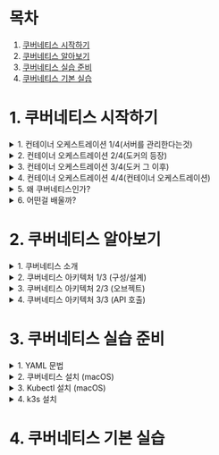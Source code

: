 # 목차

1. [쿠버네티스 시작하기](#1-쿠버네티스-시작하기)
2. [쿠버네티스 알아보기](#2-쿠버네티스-알아보기)
3. [쿠버네티스 실습 준비](#3-쿠버네티스-실습-준비)
4. [쿠버네티스 기본 실습](#4-쿠버네티스-기본-실습)


# 1. 쿠버네티스 시작하기



<details>
<summary>1. 컨테이너 오케스트레이션 1/4(서버를 관리한다는것)</summary>

## 1. 컨테이너 오케스트레이션 1/4(서버를 관리한다는것)

- 처음에는 ppt와 같은 문서로 서버를 관리 했지만, 너무 복잡했었다.
- 그래서 등장한게 CHEF, ANSIBLE, PUPPET 와 같이 문서보다는 코드로 관리하게 되었다.
- 이 설정 관리 도구도 공부를 해야 된다는 문제도 있었고, 서버를 복잡하게 관리하다보면 결국 관리 자체도 쉽지 않았다.
- 그래서 나타난 것이, 가상 머신이다. 서버 하나에 가상머신 여러개! 조금 느리고 관리가 불편하지만 나쁘지 않았다.
- 하지만, 이것도 클라우드에는 적용이 안되고, 특정 벤더에 dependency도 생기고 느리다는 단점 등이 존재 했다.
- 이때, 도커가 등장하게 된다.

</details>





<details>
<summary>2. 컨테이너 오케스트레이션 2/4(도커의 등장)</summary>

## 2. 컨테이너 오케스트레이션 2/4(도커의 등장)

- 모든 실행환경을 컨테이너로!
- 어디서든 동작하고 쉽고 효율적이다.

### 컨테이너의 특징
- 가상 머신과 비교하여 컨테이너 생성이 쉽고 효율적
- 컨테이너 이미지를 이용한 배포와 롤백이 간단
- 언어나 프레임워크에 상관없이 애플리케이션을 동일한 방식으로 관리
- 개발, 테스팅, 운영 환경은 물론 로컬 피시와 클라우드까지 동일한 환경을 구축
- 특정 클라우드 벤더에 종속적이지 않음

![image](https://user-images.githubusercontent.com/28394879/131446052-22870fea-3eb5-4664-a4e0-d83fb3becd25.png)


![image](https://user-images.githubusercontent.com/28394879/131446177-cfc2c567-14a1-4d3c-ad09-50704e9fb7c0.png)
- 과거에는 어떤 언어나 프레임워크를 쓰느냐에 따라서 방법이 달랐었다.
- 도커 등장이후로 동일한 방식으로 배포가 가능하다.
- 하지만, 컨테이너가 많아질수록 관리가 힘들어지는 단점이 존재했었다.


</details>





<details>
<summary>3. 컨테이너 오케스트레이션 3/4(도커 그 이후)</summary>

## 3. 컨테이너 오케스트레이션 3/4(도커 그 이후)

### 1. 배포는 어떻게 할까 ?
- 컨테이너 기술이 좋긴 한데, 배포는 어떻게 해야 좋을까 ?
![image](https://user-images.githubusercontent.com/28394879/131446762-6455070d-ddd8-4e5f-a8da-2d8b4adbb1dd.png)
- 도커만으로는, 위에 사진 처럼 각 서버마다 들어가서 같은 작업을 해주어야 한다. 
- 하나하나 관리하는게 쉽지 않다.

![image](https://user-images.githubusercontent.com/28394879/131446911-08039b1b-9b6f-4a6e-8f0e-b035781ad07c.png)
- 이렇게 많은 도커를 사용하다 보면, 컨테이너가 실행 안되어 있는 서버가 존재한다.
- 어느 서버에 여유가 있는지 보려면, 모니터링 도구를 만들어야 될 수도 있고, 하나하나 접속해서 관리해야 되는 단점이 있다.

![image](https://user-images.githubusercontent.com/28394879/131447236-dd7c5889-fb5d-4241-88ce-5d3ed25af160.png)
- 그리고 또 하나의 문제는, 중앙에서 모든 컨테이너의 버전 업데이트를 하거나 롤백을 할때 일일이 관리하는게 쉽지가 않다.

### 2. 서비스 검색은 어떻게 할까 ?
![image](https://user-images.githubusercontent.com/28394879/131447415-1e76867c-8ccd-4a4c-b128-881fd16d4a3b.png)

### 3. 서비스 노출(Gateway)은 어떻게 할까?
![image](https://user-images.githubusercontent.com/28394879/131447498-35434a6a-6bcc-40c4-bd1c-d8048845bd70.png)
- 이렇게 구성하는게 간단하긴 하지만, 매번 nginx 설정을 해줘야 돼서 귀찮다.
- 이런 설정들을 자동으로 할 수 없을까 ? 

### 4. 서비스 이상, 부하 모니터링은 어떻게 할까?
![image](https://user-images.githubusercontent.com/28394879/131447660-4ea23021-af5a-4908-af3e-a1489d58b152.png)
- 여러개의 컨테이너중에 5개의 컨테이너가 죽었을때 어떻게 할까 ?
- 직접 다 들어가서 확인하기에는 번거롭고 쉽지 않다.


### 컨테이너 오케스트레이션
![image](https://user-images.githubusercontent.com/28394879/131447781-71a2f8c1-7f4c-4efc-b072-92344a9b7f7f.png)
- 컨테이너 기술 자체는 좋은데, 더 많은 컨테이너를 관리하기 위해서 나온 기술이다.

</details>





<details>
<summary>4. 컨테이너 오케스트레이션 4/4(컨테이너 오케스트레이션)</summary>

## 4. 컨테이너 오케스트레이션 4/4(컨테이너 오케스트레이션)

### 컨테이너 오케스트레이션
![image](https://user-images.githubusercontent.com/28394879/131447781-71a2f8c1-7f4c-4efc-b072-92344a9b7f7f.png)
- 서버관리자가 하는 일들을 대신하는 프로그램을 만든 것이다.

### 컨테이너 오케스트레이션 특징
1. CLUSTER 
- 중앙제어 (master-node): 마스터서버를 하나 두고 마스터 서버에 명령을 하면 node에 다 명령이 간다.
- 네트워킹: 노드들끼리의 네트워크 통신이 잘 되어야 함 
- 노드 스케일: 노드의 갯수와 상관없이 잘 돌아야 함

2. STATE
- 상태 관리

3. SCHEDULING
- 배포 관리: 서버를 새로 띄워서 배포하거나, 적절한 서버에 배포를 하는 작업

4. ROLLOUT & ROLLBACK
- 배포 버전관리

5. SERVICE & DISCOVERY
- 서비스 등록 및 조회

6. VOLUME
- 볼륨 스토리지: 각 서버의 적절한 스토리지가 관리 됨 (NFS, AWS EBS, GCE PD, ...)


- 여러 컨테이너 오케스트레이션이 등장했지만, 쿠버네티스가 표준처럼 등장하게 된다.


</details>





<details>
<summary>5. 왜 쿠버네티스인가?</summary>

## 5. 왜 쿠버네티스인가?

### 쿠버네티스 소개
- 컨테이너를 쉽고 빠르게 배포/확장하고 관리를 자동화해주는 오픈소스 플랫폼 
- 1주일에 20억개의 컨테이너를 생성하는 google이 컨테이너 배포 시스템으로 사용하던 borg를 기반으로 만든 오픈소스


### 쿠버네티스 특징
- 오픈소스
- 엄청난 인기
- 무한한 확장성
- 사실상의 표준 (de facto)

### 오픈소스
![image](https://user-images.githubusercontent.com/28394879/131449875-55e3ebe9-16fd-4b6d-8386-bf0ff5a9145c.png)

### 엄청난 인기 
![image](https://user-images.githubusercontent.com/28394879/131449949-36b699f9-2bd6-4370-81ee-32557a3574a3.png)
![image](https://user-images.githubusercontent.com/28394879/131450017-b01531a8-7398-475e-8a45-1c630cdd5bd3.png)

### 무한한 확장성
![image](https://user-images.githubusercontent.com/28394879/131450067-ecd01e07-b979-4386-b71c-99f2edfe4551.png)

### 사실상의 표준 (de facto)
![image](https://user-images.githubusercontent.com/28394879/131450369-4e88e005-2080-4962-8aa6-08e3afa7c524.png)
![image](https://user-images.githubusercontent.com/28394879/131450439-92b09d66-39b9-4ca5-adfe-5f5b9b9a6ed8.png)
![image](https://user-images.githubusercontent.com/28394879/131450482-dfd5f984-ffea-441d-88ed-ad80781ca449.png)
- Cloud Native의 핵심적인 역할을 한다.
- 사실상 표준이기 떄문에, 인프라를 위해서 찾아보면 왠만한 것들은 이미 다 나와 있다.




</details>



<details>
<summary>6. 어떤걸 배울까?</summary>

## 6. 어떤걸 배울까?

![image](https://user-images.githubusercontent.com/28394879/131450946-d9e8fed9-d997-4313-b947-5cb0dcbb5edc.png)
- 도커를 모른다면, 쿠버네티스를 완벽하게 이해할 수 없다.

![image](https://user-images.githubusercontent.com/28394879/131451015-c629fc08-21da-4f66-8eda-fd4745d5576d.png)

### 학습범위
- 도커 컨테이너 실행하기
    - 도커와 도커컴포즈를 이용한 멀티 컨테이너 관리
    
- 쿠버네티스에 컨테이너 배포하기
    - 실습(hands-on) 환경 만들기
    - kubectl 사용법
    - pod, deployment, service 등
    - 기본 리소스 학습
    
- 외부 접속 설정 하기
    - Cluster IP, NodePort, LoadBalancer, Ingress
    - 서비스 타입 학습
    - 서비스 디스커버리 학습 

- 스케일 아웃 하기
    - 부하에 따른 컨테이너 개수 조정
    - 최소 리소스 요청 설정
    - 오토스케일링

- 그외 고급기능 소개
    - HELM 패키지 매니저 소개
    - GitOps, ServiceMesh 소개

### 다루지 않는 범위
- 다양한 환경별 특징 (bare, metal, EKS, ...)
- 쿠버네티스 패턴 (사이드카, 어댑터, ...)
- 관련 생태계 (서비스메시, 서버리스, ...)
- GitOps CI/CD
- 승인제어 등 고급 기능

### 학슴 목표
- 구성요소 이해
- 동작원리 파악
- 기본적인 사용법






</details>






# 2. 쿠버네티스 알아보기

<details>
<summary> 1. 쿠버네티스 소개 </summary>

## 1. 쿠버네티스 소개

### 발음 정리
| 용어 | 발음
|-----|----|
|master|마스터|
|node|노드 (구 minion 미니언)|
|k8s|쿠버네티스, 케이에잇츠, 케이팔에스|
|kubectl|큐브 컨트롤, 큐브 시티엘, 큐브커들|
|etcd|엣지디, 엣시디, 이티시디|
|pod|팟,파드,포드|
|istio|이스티오|
|helm|헬름,핾,햄|
|knative|케이 네이티브|

### 쿠버네티스 소개
- 컨테이너화된 애플리케이션을 자동으로 배포, 스케일링 및 관리
- 컨테이너를 쉽게 관리하고 연결하기 위해 논리적인 단위로 그룹화
- Google에서 15년간 경험을 토대로 최상의 아이디어와 방법들을 적용

### CloudNative 소개
- 클라우드 이전
  - 리소스를 한땀 한땀 직접 관리 
- 클라우드 이후
  - 수많은 리소스를 자유롭게 사용하고 추상적으로 관리
- 클라우드 환경에서 어떻게 애플리케이션을 배포하는게 좋은걸까?  
  - 컨테이너
  - 서미스메시
  - 마이크로 서비스
  - API
  - 인프라 쓰고 버려
  - DevOps
  - 위에 나열된 방법들이 클라우드 스럽다 혹은 CloudNative 하다고 하는것이다.

</details>







<details>
<summary> 2. 쿠버네티스 아키텍처 1/3 (구성/설계) </summary>

## 2. 쿠버네티스 아키텍처 1/3 (구성/설계)

### 쿠버네티스 - 원하는 상태
![image](https://user-images.githubusercontent.com/28394879/131660993-1aafd87b-713b-4a0a-9576-3fd4ae1342e2.png)
- 쿠버네티스가 내부적으로 이런 처리를 반복적으로 한다.

![image](https://user-images.githubusercontent.com/28394879/131661219-04a9f63b-047d-4d1d-851e-dbe0ed3e2308.png)
- 쿠버네티스는 여러개의 Desired State를 가지고 각각을 체크하는 Controller가 있다.


![image](https://user-images.githubusercontent.com/28394879/131661427-0b7f1bca-558e-4f05-983a-ce6004673adc.png)

### 쿠버네티스 마스터 - etcd
- 모든 상태와 데이터를 저장
- 분산 시스템으로 구성하여 안전성을 높임 (고가용성)
- 가볍고 빠르면서 정확하게 설계 (일관성)
- Key(directory)-Value 형태로 데이터 저장
- TTL(time to live), watch같은 부가 기능 제공
- 백업은 필수! 

### 쿠버네티스 마스터 - API server
- 상태를 바꾸거나 조회
- etcd와 유일하게 통신하는 모듈
- REST API 형태로 제공
- 권한을 체크하여 적절한 권한이 없을 경우 요청을 차단
- 관리자 요청 뿐 아니라 다양한 내부 모듈과 통신
- 수평으로 확장되도록 디자인 

### 쿠버네티스 마스터 - Scheduler
- 새로 생성된 Pod을 감지하고 실행할 노드를 선택
- 노드의 현재 상태와 Pod의 요구사항을 체크
  - 노드에 라벨을 부여
  - ex) a-zone, b-zone 또는 gpu-enabled, ...
  
### 쿠버네티스 마스터 - Controller
- 논리적으로 다양한 컨트롤러가 존재
  - 복제 컨트롤러
  - 노드 컨트롤러
  - 엔드포인트 컨트롤러...
- 끊임 없이 상태를 체크하고 원하는 상태를 유지
- 복잡성을 낮추기 위해 하나의 프로세스로 실행

### 쿠버네티스 마스터 - 조회 흐름
![image](https://user-images.githubusercontent.com/28394879/131662283-859beffc-9577-4d48-b555-f24c1a60ab9e.png)
- 컨트롤러는 컨틀롤러가 체크하고 있는 상태를 조회할 때 etcd에 직접 물어보는 것이 아닌, API Server에 물어본다.
![image](https://user-images.githubusercontent.com/28394879/131662303-1a74b598-48fb-4b74-99b5-5a57cb3419b4.png)
- API Server는 저 컨트롤러가 해당하는 리소스를 볼 수 있는지 권한을 체크한다. 
![image](https://user-images.githubusercontent.com/28394879/131662334-87e3be42-cc04-4dd9-911c-9f025664ddfc.png)
- 권한이 있다고 판단이 될 경우에, etcd 정보를 조회 해서 알려주게 된다.
![image](https://user-images.githubusercontent.com/28394879/131662351-08b00d63-3008-4e98-811e-df817608b4d7.png)
- 원하는 상태가 변경이 된다면, API Server에 요청을 한다.
![image](https://user-images.githubusercontent.com/28394879/131662378-1e90105b-b00b-47bf-b278-c1c5cd74a010.png)
- ApI Server에서 Controller한태 원하는 상태가 변경이 되었다고 알려준다.
![image](https://user-images.githubusercontent.com/28394879/131662406-465725b5-8ba9-4ae1-bdae-5ed336cdf7fa.png)
- Controller는 현재상태와 원하는 상태가 바뀌었기 때문에 조치를 해서 리소스 변경한다.
![image](https://user-images.githubusercontent.com/28394879/131662430-d5926bc4-77a0-4fb7-8e1d-f6cb10d8b7b6.png)
- Controller에서 변경한 내용을 API Server 에 전달 한다.
![image](https://user-images.githubusercontent.com/28394879/131662456-4ac1d410-1de4-48af-be47-43f29f13d324.png)
- API Server에서 변경할 수 있는 권한이 있는지 체크 한다.
![image](https://user-images.githubusercontent.com/28394879/131662482-7e7ea563-530f-49ba-9e56-b32e9c429f8a.png)
- 권한이 있다고 판단이 될 경우에, etcd에 정보를 갱신 한다.

### 쿠버네티스 마스터 - API Server 통신
![image](https://user-images.githubusercontent.com/28394879/131662584-3fd76f73-449c-4110-bdf9-cdd48f920ab5.png)


### 쿠버네티스 Node
![image](https://user-images.githubusercontent.com/28394879/131663378-9a13f7fc-4bdc-40bd-b03d-62b8e88d1dc5.png)

### 쿠버네티스 Node - Kubelet
- 각 노드에서 실행
- Pod을 실행/중지하고 상태를 체크
- CRI (Container Runtime Interface)
  - docker
  - Containerd
  - CRI-O
  - ...

### 쿠버네티스 Node - proxy
- 네트워크 프록시와 부하 분산 역할
- 성능상의 이유로 별도의 프록시 프로그램 대신
- iptables 또는 IPVS를 사용 (설정만 관리)


### 쿠버네티스 흐름 - pod이 생성되는 과정
![image](https://user-images.githubusercontent.com/28394879/131664138-51ab90db-e565-4fed-a059-0b33015f999d.png)
1. 관리자가 Pod 하나를 API Server에게 생성 요청 
![image](https://user-images.githubusercontent.com/28394879/131664154-3b959587-078d-4a83-aeb3-a565dfc5b902.png)
2. API Server가 etcd에 그 정보를 넣는다. (pod을 생성하라는 요청이 들어왔다 라는 정보를 넣음)
![image](https://user-images.githubusercontent.com/28394879/131664186-fef73161-303a-49f3-ba62-e03bbeaa3185.png)
3. Controller가 새로 생긴 팟이 있나 계속 체크를 하는데, 새 pod요청을 확인
![image](https://user-images.githubusercontent.com/28394879/131664212-d903d533-4527-4398-bd97-0f9a06981ec9.png)
4. 새 pod요청을 확인하고나서, 실제 pod을 할당하는 API서버에게 요청을 다시한다.
![image](https://user-images.githubusercontent.com/28394879/131664237-270eaef9-bc66-4197-8f13-0f8ff73daa87.png)
5. API Server에서 etcd에 Pod 할당요청 해라 라고 상태를 바꾼다.
![image](https://user-images.githubusercontent.com/28394879/131664261-e34811d6-b62d-40bb-ad49-17387c7e5a22.png)
6. 스케줄러는 계속 Pod 할당요청이 있는지 체크를 하는데, Pod 할당요청 확인
![image](https://user-images.githubusercontent.com/28394879/131664297-c6ceac46-1a50-4c7a-9286-5800672a4605.png)
7. 여러개의 노드중에 어디에 띄울까 고민을 하다가 특정 노드에 Pod을 할당한다. 그러고나서 API Server에 요청
![image](https://user-images.githubusercontent.com/28394879/131664319-f02d09e8-8c67-409d-a905-ec8ebaabaad2.png)
8. API Server에서 할당은 완료 되었고, 실행되기 전 상태라는 것을 etcd에 저장 
![image](https://user-images.githubusercontent.com/28394879/131664347-a9c4f53b-7a31-45cd-858b-b7e5edcacbe7.png)
9. Kubelet이 계속해서 할당은 됐지만 미실행인 Pod이 있는지 계속 체크, 미실행 Pod 확인 
![image](https://user-images.githubusercontent.com/28394879/131664392-4b6a4429-8108-402c-90f8-56b409b304ad.png)
10. 미실행 Pod을 생성 해주고, 그정보를 다시 API Server로 요청 
![image](https://user-images.githubusercontent.com/28394879/131664513-6a9233d8-546a-4435-8a02-74feb8368025.png)
11. API Server가 etcd에 pod이 특정노드에 할당되었고 실행중이다 라는 것을 업데이트 시킨다.
![image](https://user-images.githubusercontent.com/28394879/131664557-4ae10c8a-4168-4d45-b1d7-535814561e48.png)




</details>




<details>
<summary> 3. 쿠버네티스 아키텍처 2/3 (오브젝트) </summary>

## 3. 쿠버네티스 아키텍처 2/3 (오브젝트)

### Pod
![image](https://user-images.githubusercontent.com/28394879/131675731-3f1e7fe9-0bfb-4771-bbad-e6b66e2ad94a.png)
- 가장 작은 배포 단위 

![image](https://user-images.githubusercontent.com/28394879/131675983-d29b3752-9a25-4308-ad4f-4977bb5843c2.png)
- 전체 클러스터에서 고유한 IP를 할당 

![image](https://user-images.githubusercontent.com/28394879/131676101-271f901e-b96d-45e2-95ee-7c36d1de992e.png)
- 여러개의 컨테이너가 하나의 Pod에 속할 수 있음

### ReplicaSet
![image](https://user-images.githubusercontent.com/28394879/131676510-6a146a4a-a0de-4d6a-911a-69f50ae6ac96.png)
- 여러개의 Pod을 관리

![image](https://user-images.githubusercontent.com/28394879/131677224-31f485dc-83d5-4f77-9127-da9702bb8a6c.png)
- 새로운 Pod은 Template을 참고하여 생성

![image](https://user-images.githubusercontent.com/28394879/131677321-75c7c1ee-9031-4b0b-bebb-aae1036ae4a9.png)
- 신규 Pod을 생성하거나 기존 Pod을 제거하여 원하는 수(Replicas)를 유지

### Deployment
![image](https://user-images.githubusercontent.com/28394879/131677421-b279f566-52c5-471d-8efd-885db24069df.png)
- 배포 버전을 관리 

![image](https://user-images.githubusercontent.com/28394879/131677530-50fb9d9c-0f0f-4e7c-a2ee-6c52202c8c87.png)
![image](https://user-images.githubusercontent.com/28394879/131677700-db746234-825c-4132-9385-28152d4263dd.png)
![image](https://user-images.githubusercontent.com/28394879/131677843-18eebcde-4085-465d-8ef2-dd77c1412639.png)
- 내부적으로 ReplicaSet을 이용

### 다양한 Workload
![image](https://user-images.githubusercontent.com/28394879/131677934-3a0f09db-b817-49d7-9b17-aea799463312.png)
- DAEMON SET
  - 모든 노드에 꼭 하나의 POD이 떠있길 원할 때 사용 
  - 로그 수집, 모니터링 등등 
- STATEFUL SETS
  - 순서대로 POD을 실행 하고 싶거나, 같은것을 계속 재활용 하고 싶을때 사용
- JOB
  - 한번 실행 하고 죽는 POD을 원할 때 사용 
  
### Service - ClusterIP
![image](https://user-images.githubusercontent.com/28394879/131678484-de38a8cb-17d2-41ec-98a9-773fa712a3cb.png)
- 클러스터 내부에서 사용하는 프록시 

![image](https://user-images.githubusercontent.com/28394879/131678586-979b3828-c1a4-475f-afe6-aabbfec7ad6f.png)
- Pod은 동적이지만 서비스는 고유 IP를 가짐 

![image](https://user-images.githubusercontent.com/28394879/131678733-4f76684e-ac49-4d09-96db-ffef28e7563c.png)
- 클러스터 내부에서 서비스 연결은 DNS를 이용

### Service - NodePort
![image](https://user-images.githubusercontent.com/28394879/131678937-19b79f7d-050f-4d42-b9fa-519ad012ae91.png)
- 노드(host)에 노출되어 외부에서 접근 가능한 서비스

![image](https://user-images.githubusercontent.com/28394879/131679094-97b3f8bc-f2c8-4515-ac21-c3b71adb4c74.png)
- 모든 노드에 동일한 포트로 생성

### Service - LoadBalancer
![image](https://user-images.githubusercontent.com/28394879/131679198-d2770b83-a1c5-4e15-b7db-ab230cc4fe2e.png)
![image](https://user-images.githubusercontent.com/28394879/131679337-4a36c134-5eaa-49a7-b27f-adf376e74ea2.png)
- 하나의 IP주소를 외부에 노출


### Ingress
![image](https://user-images.githubusercontent.com/28394879/131679475-c131ab93-e69e-4596-893e-d2fed9fbe18e.png)
- 도메인 또는 경로별 라우팅
  - Nginx, HAProxy, ALB, ...


### 일반적인 구성
![image](https://user-images.githubusercontent.com/28394879/131679719-73eaa1a0-b6d7-4b3c-8823-ae22ce32ae06.png)


### 그 외 기본 오브젝트
- Volume - Storage (EBS, NFS, ...)
- Namespace - 논리적인 리소스 구분
- ConfigMap/Secret - 설정
- ServiceAccount - 권한계정
- Role/ClusterRole - 권한설정 (get, list, watch, create, ...)
- ... 


</details>




<details>
<summary> 4. 쿠버네티스 아키텍처 3/3 (API 호출) </summary>

## 4. 쿠버네티스 아키텍처 3/3 (API 호출)

### Object Sepc - YAML
![image](https://user-images.githubusercontent.com/28394879/131784205-8dbf9c90-347d-42f8-b3e2-aacf5d759e5d.png)
![image](https://user-images.githubusercontent.com/28394879/131784283-aea81a87-153b-493f-ad27-5eee72e2b110.png)
![image](https://user-images.githubusercontent.com/28394879/131784346-7be9cf9a-e40d-4357-a10e-d643e7765110.png)

### Object Spec
- apiVersion
  - apps/v1, v1, batch/v1, networking.k8s.io/v1, ...
- kind
  - Pod, Deployment, Service, Ingress, ...
- metadata
  - name, label, namespace, ...
- spec
  - 각종 설정  (https://kubernetes.io/docs/reference/generated/kubernetes-api/v1.18)
- status(read-only)
  - 시스템에서 관리하는 최신 상태

### API 호출하기
- 원하는 상태(desired state)를 다양한 오브젝트(object)로 정의(spec)하고 aPI 서버에 yaml형식으로 전달

### ReplicaSet 생성 과정
![image](https://user-images.githubusercontent.com/28394879/131784818-ce00d7b8-3617-4421-96a0-60349179112f.png)



</details>









# 3. 쿠버네티스 실습 준비


<details>
<summary>1. YAML 문법</summary>

## 1. YAML 문법

### 기본 문법
- 들여 쓰기(indent)
  - 들여쓰기는 기본적으로 2칸 또는 4칸을 지원
  - 추천: 2칸 들여쓰기

- 데이터 정의 (map)
  - 데이터는 key: value 형식으로 정의한다.

- 배열 정의 (array)
  - 배열은 -로 표시한다. 

- 주석 (comment)
  - 주석은 #으로 표시한다.

- 참/거짓, 숫자표현
  - 참거짓: 참/거짓은 true, false 외에 yes, no 를 지원한다. 
  - 숫자: 정수 또는 실수를 따옴표(") 없이 사용하면 숫자로 인식한다.
  
- 줄바꿈 (newline)
  - 여러 줄을 표현하는 방법이다.
  - "|"지시어는 마지막 줄바꿈이 포함
  - "|-" 지시어는 마지막 줄바꿈을 제외
  - ">" 지시어는 중간에 들어간 빈줄을 제외
  
### 주의 사항
- 띄어쓰기
  - key와 value사이에는 반드시 빈칸이 필요하다. 
  - key: value (O)
  - key:value (X)
- 문자열 따옴표
  - 대부분의 문자열을 따옴표 없이 사용할 수 있지만 `:`가 들어간 경우는 반드시 따옴표가 필요하다.
  - windows_drive: c: (X)
  - windows_drive: "c:" (O)
  - windows_drive: 'c:' (O)
  

</details>



<details>
<summary>2. 쿠버네티스 설치 (macOS)</summary>

## 2. 쿠버네티스 설치 (macOS)


</details>





<details>
<summary>3. Kubectl 설치 (macOS)</summary>

## 3. Kubectl 설치 (macOS)


</details>






<details>
<summary>4. k3s 설치 </summary>

## 4. k3s 설치


</details>










# 4. 쿠버네티스 기본 실습
